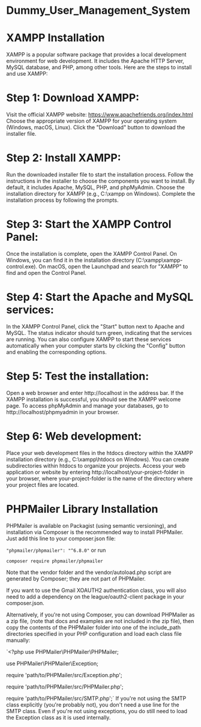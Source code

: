 # Dummy_User_Management_System

# XAMPP Installation
XAMPP is a popular software package that provides a local development environment for web development. It includes the Apache HTTP Server, MySQL database, and PHP, among other tools. Here are the steps to install and use XAMPP:

# Step 1: Download XAMPP:
Visit the official XAMPP website: https://www.apachefriends.org/index.html
Choose the appropriate version of XAMPP for your operating system (Windows, macOS, Linux).
Click the "Download" button to download the installer file.

# Step 2: Install XAMPP:
Run the downloaded installer file to start the installation process.
Follow the instructions in the installer to choose the components you want to install. By default, it includes Apache, MySQL, PHP, and phpMyAdmin.
Choose the installation directory for XAMPP (e.g., C:\xampp on Windows).
Complete the installation process by following the prompts.

# Step 3: Start the XAMPP Control Panel:
Once the installation is complete, open the XAMPP Control Panel. On Windows, you can find it in the installation directory (C:\xampp\xampp-control.exe).
On macOS, open the Launchpad and search for "XAMPP" to find and open the Control Panel.

# Step 4: Start the Apache and MySQL services:
In the XAMPP Control Panel, click the "Start" button next to Apache and MySQL. The status indicator should turn green, indicating that the services are running.
You can also configure XAMPP to start these services automatically when your computer starts by clicking the "Config" button and enabling the corresponding options.

# Step 5: Test the installation:
Open a web browser and enter http://localhost in the address bar.
If the XAMPP installation is successful, you should see the XAMPP welcome page.
To access phpMyAdmin and manage your databases, go to http://localhost/phpmyadmin in your browser.

# Step 6: Web development:
Place your web development files in the htdocs directory within the XAMPP installation directory (e.g., C:\xampp\htdocs on Windows).
You can create subdirectories within htdocs to organize your projects.
Access your web application or website by entering http://localhost/your-project-folder in your browser, where your-project-folder is the name of the directory where your project files are located.


# PHPMailer Library Installation
PHPMailer is available on Packagist (using semantic versioning), and installation via Composer is the recommended way to install PHPMailer. Just add this line to your composer.json file:

`"phpmailer/phpmailer": "^6.8.0"`
or run

`composer require phpmailer/phpmailer`

Note that the vendor folder and the vendor/autoload.php script are generated by Composer; they are not part of PHPMailer.

If you want to use the Gmail XOAUTH2 authentication class, you will also need to add a dependency on the league/oauth2-client package in your composer.json.

Alternatively, if you're not using Composer, you can download PHPMailer as a zip file, (note that docs and examples are not included in the zip file), then copy the contents of the PHPMailer folder into one of the include_path directories specified in your PHP configuration and load each class file manually:

`<?php
use PHPMailer\PHPMailer\PHPMailer;

use PHPMailer\PHPMailer\Exception;

require 'path/to/PHPMailer/src/Exception.php';

require 'path/to/PHPMailer/src/PHPMailer.php';

require 'path/to/PHPMailer/src/SMTP.php';`
If you're not using the SMTP class explicitly (you're probably not), you don't need a use line for the SMTP class. Even if you're not using exceptions, you do still need to load the Exception class as it is used internally.


